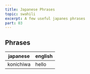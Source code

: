 ```yaml
---
title: Japanese Phrases
topic: swahili
excerpt: A few useful japanes phrases
part: 03
---
```


## Phrases

| japanese  | english |
| --------- | ------- |
| konichiwa | hello   |
